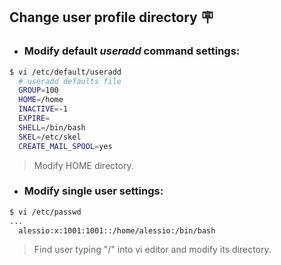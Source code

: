 ## Change user profile directory 🪧
- ### Modify default *useradd* command settings:
```bash
$ vi /etc/default/useradd
  # useradd defaults file
  GROUP=100
  HOME=/home
  INACTIVE=-1
  EXPIRE=
  SHELL=/bin/bash
  SKEL=/etc/skel
  CREATE_MAIL_SPOOL=yes
```
> Modify HOME directory.
- ### Modify single user settings:
```bash
$ vi /etc/passwd
...
  alessio:x:1001:1001::/home/alessio:/bin/bash
```
> Find user typing "/" into vi editor and modify its directory.
